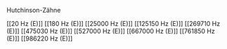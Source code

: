 Hutchinson-Zähne

[[20 Hz (E)]]
[[180 Hz (E)]]
[[25000 Hz (E)]]
[[125150 Hz (E)]]
[[269710 Hz (E)]]
[[475030 Hz (E)]]
[[527000 Hz (E)]]
[[667000 Hz (E)]]
[[761850 Hz (E)]]
[[986220 Hz (E)]]